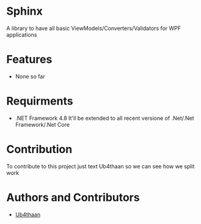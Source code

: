 # Sphinx
A library to have all basic ViewModels/Converters/Validators for WPF applications

# Features
* None so far

# Requirments
* .NET Framework 4.8
It'll be extended to all recent versione of .Net/.Net Framework/.Net Core

# Contribution
To contribute to this project just text Ub4thaan so we can see how we split work

# Authors and Contributors
* [Ub4thaan](https://github.com/Ub4thaan)

